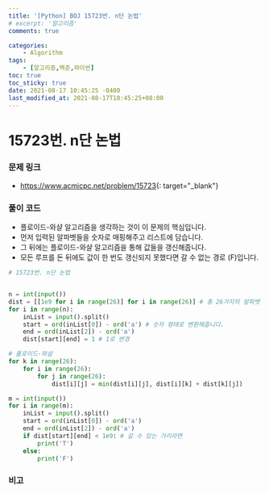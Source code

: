 ```yaml
---
title: '[Python] BOJ 15723번. n단 논법'
# excerpt: '알고리즘'
comments: true

categories:
    - Algorithm
tags:
    - [알고리즘,백준,파이썬]
toc: true
toc_sticky: true
date: 2021-08-17 10:45:25 -0400
last_modified_at: 2021-08-17T10:45:25+08:00
---
```


# 15723번. n단 논법

### 문제 링크
- <https://www.acmicpc.net/problem/15723>{: target="\_blank"}

### 풀이 코드
- 플로이드-와샬 알고리즘을 생각하는 것이 이 문제의 핵심입니다.
- 먼저 입력된 알파벳들을 숫자로 매핑해주고 리스트에 담습니다.
- 그 뒤에는 플로이드-와샬 알고리즘을 통해 값들을 갱신해줍니다.
- 모든 루프를 돈 뒤에도 값이 한 번도 갱신되지 못했다면 갈 수 없는 경로 (F)입니다.

```python
# 15723번. n단 논법


n = int(input())
dist = [[1e9 for i in range(26)] for i in range(26)] # 총 26가지의 알파벳
for i in range(n):
    inList = input().split()
    start = ord(inList[0]) - ord('a') # 숫자 형태로 변환해줍니다.
    end = ord(inList[2]) - ord('a')
    dist[start][end] = 1 # 1로 변경

# 플로이드-와샬
for k in range(26):
    for i in range(26):
        for j in range(26):
            dist[i][j] = min(dist[i][j], dist[i][k] + dist[k][j])

m = int(input())
for i in range(m):
    inList = input().split()
    start = ord(inList[0]) - ord('a')
    end = ord(inList[2]) - ord('a')
    if dist[start][end] < 1e9: # 갈 수 있는 거리라면
        print('T')
    else:
        print('F')
```

### 비고